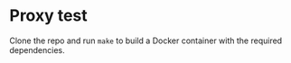 # Proxy test

Clone the repo and run `make` to build a Docker container with the required dependencies.

